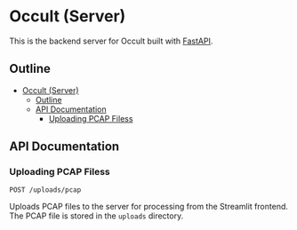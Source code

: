 # Occult (Server)
This is the backend server for Occult built with [FastAPI](https://fastapi.tiangolo.com/).

## Outline
- [Occult (Server)](#occult-server)
  - [Outline](#outline)
  - [API Documentation](#api-documentation)
    - [Uploading PCAP Filess](#uploading-pcap-filess)

## API Documentation

### Uploading PCAP Filess
```
POST /uploads/pcap
```
Uploads PCAP files to the server for processing from the Streamlit frontend. The PCAP file is stored in the `uploads` directory.